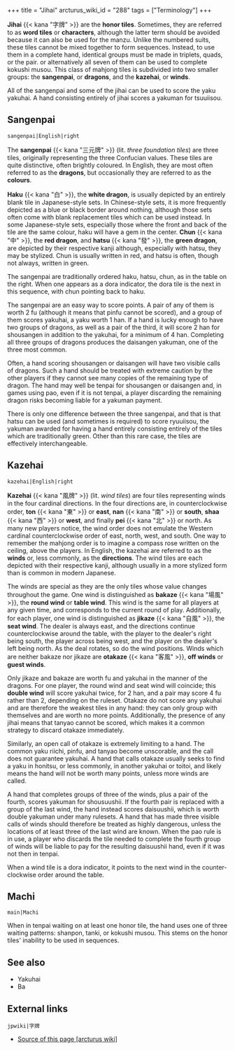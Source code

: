 +++
title = "Jihai"
arcturus_wiki_id = "288"
tags = ["Terminology"]
+++

**Jihai** {{< kana "字牌" >}} are the **honor tiles**. Sometimes, they are referred to as **word tiles** or **characters**, although the latter term should be avoided because it can also be used for the manzu. Unlike the numbered suits, these tiles cannot be mixed together to form sequences. Instead, to use them in a complete hand, identical groups must be made in triplets, quads, or the pair. or alternatively all seven of them can be used to complete kokushi musou. This class of mahjong tiles is subdivided into two smaller groups: the **sangenpai**, or **dragons**, and the **kazehai**, or **winds**.

All of the sangenpai and some of the jihai can be used to score the yaku yakuhai. A hand consisting entirely of jihai scores a yakuman for tsuuiisou.

## Sangenpai

```sangenpai|English|right```

The **sangenpai** {{< kana "三元牌" >}} (lit. *three foundation tiles*) are three tiles, originally representing the three Confucian values. These tiles are quite distinctive, often brightly coloured. In English, they are most often referred to as the **dragons**, but occasionally they are referred to as the **colours**.

**Haku** {{< kana "白" >}}, the **white dragon**, is usually depicted by an entirely blank tile in Japanese-style sets. In Chinese-style sets, it is more frequently depicted as a blue or black border around nothing, although those sets often come with blank replacement tiles which can be used instead. In some Japanese-style sets, especially those where the front and back of the tile are the same colour, haku will have a gem in the center. **Chun** {{< kana "中" >}}, the **red dragon**, and **hatsu** {{< kana "發" >}}, the **green dragon**, are depicted by their respective kanji although, especially with hatsu, they may be stylized. Chun is usually written in red, and hatsu is often, though not always, written in green.

The sangenpai are traditionally ordered haku, hatsu, chun, as in the table on the right. When one appears as a dora indicator, the dora tile is the next in this sequence, with chun pointing back to haku.

The sangenpai are an easy way to score points. A pair of any of them is worth 2 fu (although it means that pinfu cannot be scored), and a group of them scores yakuhai, a yaku worth 1 han. If a hand is lucky enough to have two groups of dragons, as well as a pair of the third, it will score 2 han for shousangen in addition to the yakuhai, for a minimum of 4 han. Completing all three groups of dragons produces the daisangen yakuman, one of the three most common.

Often, a hand scoring shousangen or daisangen will have two visible calls of dragons. Such a hand should be treated with extreme caution by the other players if they cannot see many copies of the remaining type of dragon. The hand may well be tenpai for shousangen or daisangen and, in games using pao, even if it is not tenpai, a player discarding the remaining dragon risks becoming liable for a yakuman payment.

There is only one difference between the three sangenpai, and that is that hatsu can be used (and sometimes is required) to score ryuuiisou, the yakuman awarded for having a hand entirely consisting entirely of the tiles which are traditionally green. Other than this rare case, the tiles are effectively interchangeable.

## Kazehai

```kazehai|English|right```

**Kazehai** {{< kana "風牌" >}} (lit. *wind tiles*) are four tiles representing winds in the four cardinal directions. In the four directions are, in counterclockwise order, **ton** {{< kana "東" >}} or **east**, **nan** {{< kana "南" >}} or **south**, **shaa** {{< kana "西" >}} or **west**, and finally **pei** {{< kana "北" >}} or north. As many new players notice, the wind order does not emulate the Western cardinal counterclockwise order of east, north, west, and south. One way to remember the mahjong order is to imagine a compass rose written on the ceiling, above the players. In English, the kazehai are referred to as the **winds** or, less commonly, as the **directions**. The wind tiles are each depicted with their respective kanji, although usually in a more stylized form than is common in modern Japanese.

The winds are special as they are the only tiles whose value changes throughout the game. One wind is distinguished as **bakaze** {{< kana "場風" >}}, the **round wind** or **table wind**. This wind is the same for all players at any given time, and corresponds to the current round of play. Additionally, for each player, one wind is distinguished as **jikaze** {{< kana "自風" >}}, the **seat wind**. The dealer is always east, and the directions continue counterclockwise around the table, with the player to the dealer's right being south, the player across being west, and the player on the dealer's left being north. As the deal rotates, so do the wind positions. Winds which are neither bakaze nor jikaze are **otakaze** {{< kana "客風" >}}, **off winds** or **guest winds**.

Only jikaze and bakaze are worth fu and yakuhai in the manner of the dragons. For one player, the round wind and seat wind will coincide; this **double wind** will score yakuhai twice, for 2 han, and a pair may score 4 fu rather than 2, depending on the ruleset. Otakaze do not score any yakuhai and are therefore the weakest tiles in any hand: they can only group with themselves and are worth no more points. Additionally, the presence of any jihai means that tanyao cannot be scored, which makes it a common strategy to discard otakaze immediately.

Similarly, an open call of otakaze is extremely limiting to a hand. The common yaku riichi, pinfu, and tanyao become unscorable, and the call does not guarantee yakuhai. A hand that calls otakaze usually seeks to find a yaku in honitsu, or less commonly, in another yakuhai or toitoi, and likely means the hand will not be worth many points, unless more winds are called.

A hand that completes groups of three of the winds, plus a pair of the fourth, scores yakuman for shousuushii. If the fourth pair is replaced with a group of the last wind, the hand instead scores daisuushii, which is worth double yakuman under many rulesets. A hand that has made three visible calls of winds should therefore be treated as highly dangerous, unless the locations of at least three of the last wind are known. When the pao rule is in use, a player who discards the tile needed to complete the fourth group of winds will be liable to pay for the resulting daisuushii hand, even if it was not then in tenpai.

When a wind tile is a dora indicator, it points to the next wind in the counter-clockwise order around the table.

## Machi

```main|Machi```

When in tenpai waiting on at least one honor tile, the hand uses one of three waiting patterns: shanpon, tanki, or kokushi musou. This stems on the honor tiles' inability to be used in sequences.

## See also

  - Yakuhai
  - Ba

## External links

```jpwiki|字牌```
- [Source of this page [arcturus wiki]](http://arcturus.su/wiki/Jihai)